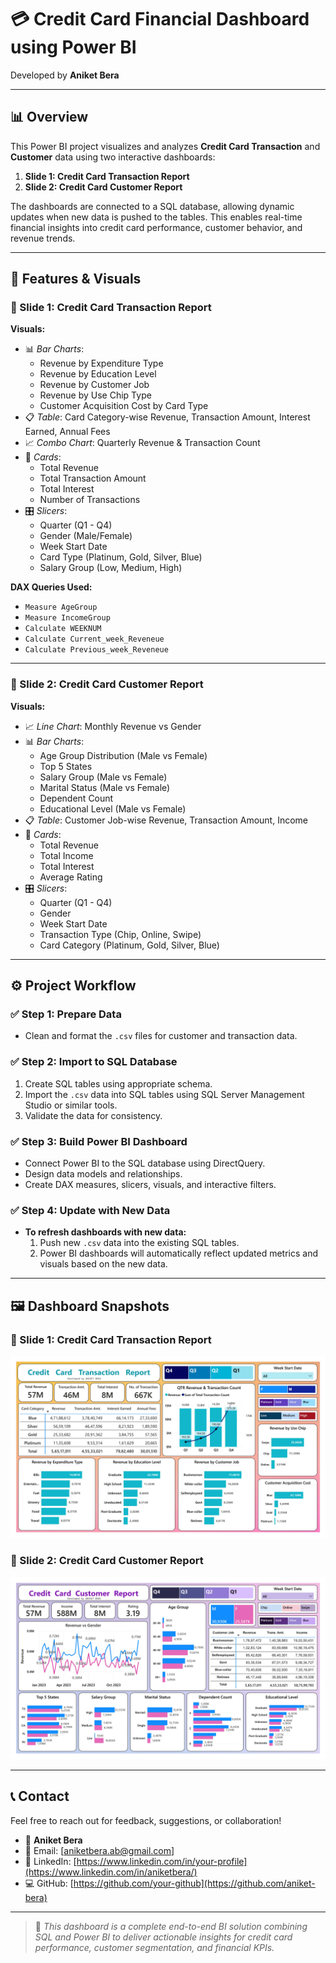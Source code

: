 # 💳 Credit Card Financial Dashboard using Power BI

Developed by **Aniket Bera**

---

## 📊 Overview

This Power BI project visualizes and analyzes **Credit Card Transaction** and **Customer** data using two interactive dashboards:

1. **Slide 1: Credit Card Transaction Report**
2. **Slide 2: Credit Card Customer Report**

The dashboards are connected to a SQL database, allowing dynamic updates when new data is pushed to the tables. This enables real-time financial insights into credit card performance, customer behavior, and revenue trends.

---

## 🧩 Features & Visuals

### 🔹 Slide 1: Credit Card Transaction Report

**Visuals:**
- 📊 *Bar Charts*:
  - Revenue by Expenditure Type
  - Revenue by Education Level
  - Revenue by Customer Job
  - Revenue by Use Chip Type
  - Customer Acquisition Cost by Card Type
- 📋 *Table*: Card Category-wise Revenue, Transaction Amount, Interest Earned, Annual Fees
- 📈 *Combo Chart*: Quarterly Revenue & Transaction Count
- 🔢 *Cards*:
  - Total Revenue
  - Total Transaction Amount
  - Total Interest
  - Number of Transactions
- 🎛 *Slicers*:
  - Quarter (Q1 - Q4)
  - Gender (Male/Female)
  - Week Start Date
  - Card Type (Platinum, Gold, Silver, Blue)
  - Salary Group (Low, Medium, High)

**DAX Queries Used:**
- `Measure AgeGroup`
- `Measure IncomeGroup`
- `Calculate WEEKNUM`
- `Calculate Current_week_Reveneue`
- `Calculate Previous_week_Reveneue`

---

### 🔹 Slide 2: Credit Card Customer Report

**Visuals:**
- 📈 *Line Chart*: Monthly Revenue vs Gender
- 📊 *Bar Charts*:
  - Age Group Distribution (Male vs Female)
  - Top 5 States
  - Salary Group (Male vs Female)
  - Marital Status (Male vs Female)
  - Dependent Count
  - Educational Level (Male vs Female)
- 📋 *Table*: Customer Job-wise Revenue, Transaction Amount, Income
- 🔢 *Cards*:
  - Total Revenue
  - Total Income
  - Total Interest
  - Average Rating
- 🎛 *Slicers*:
  - Quarter (Q1 - Q4)
  - Gender
  - Week Start Date
  - Transaction Type (Chip, Online, Swipe)
  - Card Category (Platinum, Gold, Silver, Blue)

---

## ⚙️ Project Workflow

### ✅ Step 1: Prepare Data
- Clean and format the `.csv` files for customer and transaction data.

### ✅ Step 2: Import to SQL Database
1. Create SQL tables using appropriate schema.
2. Import the `.csv` data into SQL tables using SQL Server Management Studio or similar tools.
3. Validate the data for consistency.

### ✅ Step 3: Build Power BI Dashboard
- Connect Power BI to the SQL database using DirectQuery.
- Design data models and relationships.
- Create DAX measures, slicers, visuals, and interactive filters.

### ✅ Step 4: Update with New Data
- **To refresh dashboards with new data:**
  1. Push new `.csv` data into the existing SQL tables.
  2. Power BI dashboards will automatically reflect updated metrics and visuals based on the new data.

---

## 🖼️ Dashboard Snapshots

### 📌 Slide 1: Credit Card Transaction Report
![Credit Card Transaction Report](Credit%20Card%20Financial%20Dashboard-Transaction%20Report.jpg)

### 📌 Slide 2: Credit Card Customer Report
![Credit Card Customer Report](Credit%20Card%20Financial%20Dashboard-Customer%20Report.jpg)

---

## 📞 Contact

Feel free to reach out for feedback, suggestions, or collaboration!

- 👤 **Aniket Bera**
- 📧 Email: [aniketbera.ab@gmail.com]
- 💼 LinkedIn: [https://www.linkedin.com/in/your-profile](https://www.linkedin.com/in/aniketbera/)
- 💻 GitHub: [https://github.com/your-github](https://github.com/aniket-bera)

---

> 📌 _This dashboard is a complete end-to-end BI solution combining SQL and Power BI to deliver actionable insights for credit card performance, customer segmentation, and financial KPIs._
